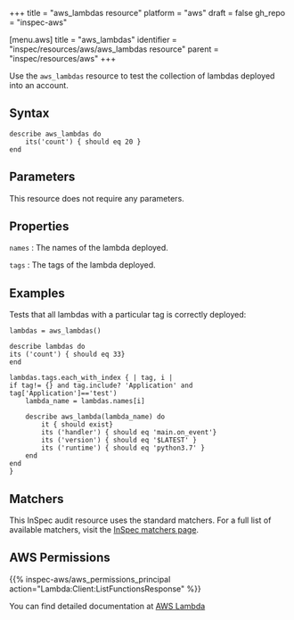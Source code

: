 +++
title = "aws_lambdas resource"
platform = "aws"
draft = false
gh_repo = "inspec-aws"

[menu.aws]
title = "aws_lambdas"
identifier = "inspec/resources/aws/aws_lambdas resource"
parent = "inspec/resources/aws"
+++

Use the `aws_lambdas` resource to test the collection of lambdas deployed into an account.

## Syntax

````
describe aws_lambdas do
    its('count') { should eq 20 }
end
````

## Parameters

This resource does not require any parameters.

## Properties

`names`
: The names of the lambda deployed.

`tags`
: The tags of the lambda deployed.

## Examples

Tests that all lambdas with a particular tag is correctly deployed:

````
lambdas = aws_lambdas()

describe lambdas do
its ('count') { should eq 33}
end

lambdas.tags.each_with_index { | tag, i |
if tag!= {} and tag.include? 'Application' and tag['Application']=='test')
    lambda_name = lambdas.names[i]

    describe aws_lambda(lambda_name) do
        it { should exist}
        its ('handler') { should eq 'main.on_event'}
        its ('version') { should eq '$LATEST' }
        its ('runtime') { should eq 'python3.7' }
    end
end
}
````

## Matchers

This InSpec audit resource uses the standard matchers. For a full list of available matchers, visit the [InSpec matchers page](https://www.inspec.io/docs/reference/matchers/).

## AWS Permissions

{{% inspec-aws/aws_permissions_principal action="Lambda:Client:ListFunctionsResponse" %}}

You can find detailed documentation at [AWS Lambda](https://docs.aws.amazon.com/lambda/latest/dg/lambda-api-permissions-ref.html)

